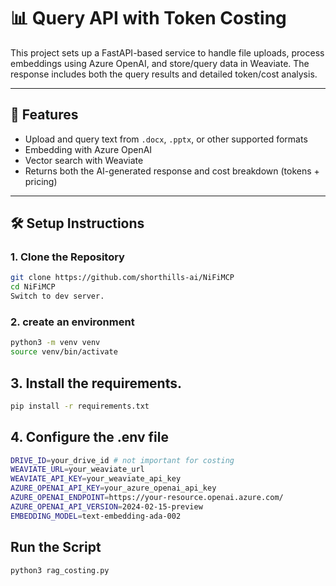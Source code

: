 # 📊 Query API with Token Costing

This project sets up a FastAPI-based service to handle file uploads, process embeddings using Azure OpenAI, and store/query data in Weaviate. The response includes both the query results and detailed token/cost analysis.

---

## 🚀 Features

- Upload and query text from `.docx`, `.pptx`, or other supported formats
- Embedding with Azure OpenAI
- Vector search with Weaviate
- Returns both the AI-generated response and cost breakdown (tokens + pricing)

---

## 🛠️ Setup Instructions

### 1. Clone the Repository

```bash
git clone https://github.com/shorthills-ai/NiFiMCP
cd NiFiMCP
Switch to dev server.
```

### 2. create an environment
```bash
python3 -m venv venv
source venv/bin/activate 
```

## 3. Install the requirements.
```bash
pip install -r requirements.txt
```

## 4. Configure the .env file
```bash
DRIVE_ID=your_drive_id # not important for costing
WEAVIATE_URL=your_weaviate_url
WEAVIATE_API_KEY=your_weaviate_api_key
AZURE_OPENAI_API_KEY=your_azure_openai_api_key
AZURE_OPENAI_ENDPOINT=https://your-resource.openai.azure.com/
AZURE_OPENAI_API_VERSION=2024-02-15-preview
EMBEDDING_MODEL=text-embedding-ada-002
```

## Run the Script 
```bash
python3 rag_costing.py
```
